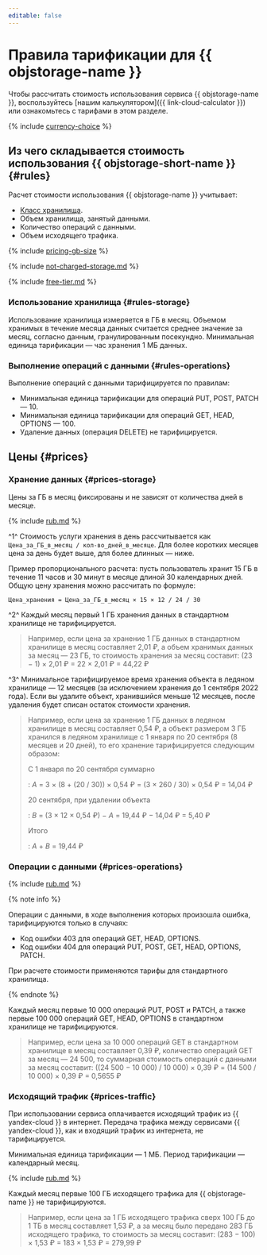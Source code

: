```yaml
---
editable: false
---
```


# Правила тарификации для {{ objstorage-name }}


Чтобы рассчитать стоимость использования сервиса {{ objstorage-name }}, воспользуйтесь [нашим калькулятором]({{ link-cloud-calculator }}) или ознакомьтесь с тарифами в этом разделе.




{% include [currency-choice](../_includes/pricing/currency-choice.md) %}


## Из чего складывается стоимость использования {{ objstorage-short-name }} {#rules}

Расчет стоимости использования {{ objstorage-name }} учитывает:

* [Класс хранилища](concepts/storage-class.md).
* Объем хранилища, занятый данными.
* Количество операций с данными.
* Объем исходящего трафика.

{% include [pricing-gb-size](../_includes/pricing-gb-size.md) %}

{% include [not-charged-storage.md](../_includes/pricing/price-formula/not-charged-storage.md) %}

{% include [free-tier.md](../_includes/pricing/price-formula/free-tier.md) %}

### Использование хранилища {#rules-storage}

Использование хранилища измеряется в ГБ в месяц. Объемом хранимых в течение месяца данных считается среднее значение за месяц, согласно данным, гранулированным посекундно. Минимальная единица тарификации — час хранения 1 МБ данных.

### Выполнение операций с данными {#rules-operations}

Выполнение операций с данными тарифицируется по правилам:
* Минимальная единица тарификации для операций PUT, POST, PATCH — 10.
* Минимальная единица тарификации для операций GET, HEAD, OPTIONS — 100.
* Удаление данных (операция DELETE) не тарифицируется.

## Цены {#prices}

### Хранение данных {#prices-storage}

Цены за ГБ в месяц фиксированы и не зависят от количества дней в месяце.



{% include [rub.md](../_pricing/storage/rub-used_space.md) %}






^1^ Стоимость услуги хранения в день рассчитывается как `Цена_за_ГБ_в_месяц / кол-во_дней_в_месяце`. Для более коротких месяцев цена за день будет выше, для более длинных — ниже.

Пример пропорционального расчета: пусть пользователь хранит 15 ГБ в течение 11 часов и 30 минут в месяце длиной 30 календарных дней. Общую цену хранения можно рассчитать по формуле:

```
Цена_хранения = Цена_за_ГБ_в_месяц × 15 × 12 / 24 / 30
```

^2^ Каждый месяц первый 1 ГБ хранения данных в стандартном хранилище не тарифицируется.



> Например, если цена за хранение 1 ГБ данных в стандартном хранилище в месяц составляет 2,01 ₽, а объем хранимых данных за месяц — 23 ГБ, то стоимость хранения за месяц составит:
> (23 − 1) × 2,01 ₽ = 22 × 2,01 ₽ = 44,22 ₽






^3^ Минимальное тарифицируемое время хранения объекта в ледяном хранилище — 12 месяцев (за исключением хранения до 1 сентября 2022 года). Если вы удалите объект, хранившийся меньше 12 месяцев, после удаления будет списан остаток стоимости хранения.



> Например, если цена за хранение 1 ГБ данных в ледяном хранилище в месяц составляет 0,54 ₽, а объект размером 3 ГБ хранился в ледяном хранилище с 1 января по 20 сентября (8 месяцев и 20 дней), то его хранение тарифицируется следующим образом:
> 
> С 1 января по 20 сентября суммарно
> 
> : _A_ = 3 × (8 + (20 / 30)) × 0,54 ₽ = (3 × 260 / 30) × 0,54 ₽ = 14,04 ₽
> 
> 20 сентября, при удалении объекта
> 
> : _B_ = (3 × 12 × 0,54 ₽) − _A_ = 19,44 ₽ − 14,04 ₽ = 5,40 ₽
> 
> Итого
> 
> : _A_ + _B_ = 19,44 ₽






### Операции с данными {#prices-operations}



{% include [rub.md](../_pricing/storage/rub-operations.md) %}






{% note info %}

Операции с данными, в ходе выполнения которых произошла ошибка, тарифицируются только в случаях:

* Код ошибки 403 для операций GET, HEAD, OPTIONS.
* Код ошибки 404 для операций PUT, POST, GET, HEAD, OPTIONS, PATCH.

При расчете стоимости применяются тарифы для стандартного хранилища.

{% endnote %}

Каждый месяц первые 10 000 операций PUT, POST и PATCH, а также первые 100 000 операций GET, HEAD, OPTIONS в стандартном хранилище не тарифицируются.



> Например, если цена за 10 000 операций GET в стандартном хранилище в месяц составляет 0,39 ₽, количество операций GET за месяц — 24 500, то суммарная стоимость операций с данными за месяц составит:
> ((24 500 − 10 000) / 10 000) × 0,39 ₽ = (14 500 / 10 000) × 0,39 ₽ = 0,5655 ₽





### Исходящий трафик {#prices-traffic}

При использовании сервиса оплачивается исходящий трафик из {{ yandex-cloud }} в интернет. Передача трафика между сервисами {{ yandex-cloud }}, как и входящий трафик из интернета, не тарифицируется.

Минимальная единица тарификации — 1 МБ. Период тарификации — календарный месяц.



{% include [rub.md](../_pricing/storage/rub-egress.md) %}






Каждый месяц первые 100 ГБ исходящего трафика для {{ objstorage-name }} не тарифицируются.



> Например, если цена за 1 ГБ исходящего трафика сверх 100 ГБ до 1 ТБ в месяц составляет 1,53 ₽, а за месяц было передано 283 ГБ исходящего трафика, то стоимость за месяц составит:
> (283 − 100) × 1,53 ₽ = 183 × 1,53 ₽ = 279,99 ₽





